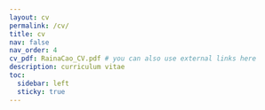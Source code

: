 ```yaml
---
layout: cv
permalink: /cv/
title: cv
nav: false
nav_order: 4
cv_pdf: RainaCao_CV.pdf # you can also use external links here
description: curriculum vitae
toc:
  sidebar: left
  sticky: true
---
```



